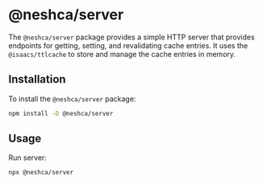 # @neshca/server

The `@neshca/server` package provides a simple HTTP server that provides endpoints for getting, setting, and revalidating cache entries. It uses the `@isaacs/ttlcache` to store and manage the cache entries in memory.

## Installation

To install the `@neshca/server` package:

```sh
npm install -D @neshca/server
```

## Usage

Run server:

```sh
npx @neshca/server
```
